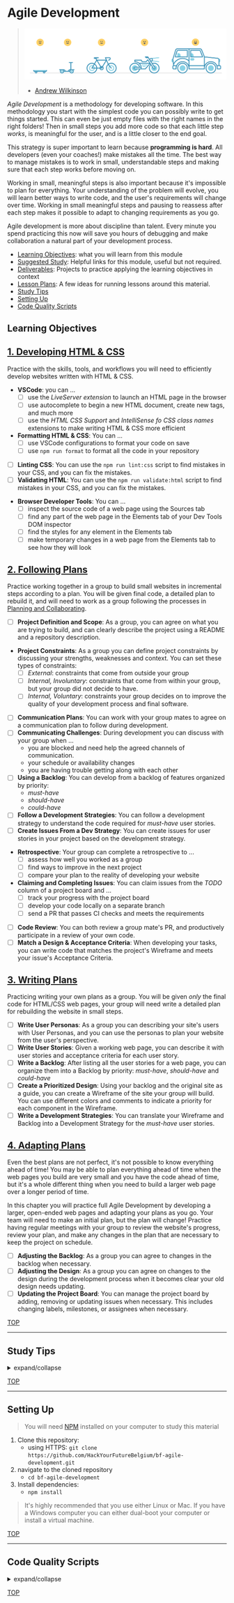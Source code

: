 # Agile Development

> ![skateboard, bike, car](./assets/skateboard-bike-car.png)
>
> - [Andrew Wilkinson](https://awilkinson.medium.com/skateboard-bike-car-6bec841ed96e)

_Agile Development_ is a methodology for developing software. In this
methodology you start with the simplest code you can possibly write to get
things started. This can even be just empty files with the right names in the
right folders! Then in small steps you add more code so that each little step
_works_, is meaningful for the user, and is a little closer to the end goal.

This strategy is super important to learn because **programming is hard**. All
developers (even your coaches!) make mistakes all the time. The best way to
manage mistakes is to work in small, understandable steps and making sure that
each step works before moving on.

Working in small, meaningful steps is also important because it's impossible to
plan for everything. Your understanding of the problem will evolve, you will
learn better ways to write code, and the user's requirements will change over
time. Working in small meaningful steps and pausing to reassess after each step
makes it possible to adapt to changing requirements as you go.

Agile development is more about discipline than talent. Every minute you spend
practicing this now will save you hours of debugging and make collaboration a
natural part of your development process.

- [Learning Objectives](#learning-objectives): what you will learn from this
  module
- [Suggested Study](./suggested-study.md): Helpful links for this module, useful
  but not required.
- [Deliverables](./deliverables): Projects to practice applying the learning
  objectives in context
- [Lesson Plans](./lesson-plans): A few ideas for running lessons around this
  material.
- [Study Tips](#study-tips)
- [Setting Up](#setting-up)
- [Code Quality Scripts](#code-quality-scripts)

## Learning Objectives

## [1. Developing HTML & CSS](./1-developing-html-and-css/)

Practice with the skills, tools, and workflows you will need to efficiently
develop websites written with HTML & CSS.

- **VSCode**: you can ...
  - [ ] use the _LiveServer extension_ to launch an HTML page in the browser
  - [ ] use autocomplete to begin a new HTML document, create new tags, and much
        more
  - [ ] use the _HTML CSS Support_ and _IntelliSense fo CSS class names_
        extensions to make writing HTML & CSS more efficient
- **Formatting HTML & CSS**: You can ...
  - [ ] use VSCode configurations to format your code on save
  - [ ] use `npm run format` to format all the code in your repository
- [ ] **Linting CSS**: You can use the `npm run lint:css` script to find
      mistakes in your CSS, and you can fix the mistakes.
- [ ] **Validating HTML**: You can use the `npm run validate:html` script to
      find mistakes in your CSS, and you can fix the mistakes.
- **Browser Developer Tools**: You can ...
  - [ ] inspect the source code of a web page using the Sources tab
  - [ ] find any part of the web page in the Elements tab of your Dev Tools DOM
        inspector
  - [ ] find the styles for any element in the Elements tab
  - [ ] make temporary changes in a web page from the Elements tab to see how
        they will look

## [2. Following Plans](./2-following-plans/)

Practice working together in a group to build small websites in incremental
steps according to a plan. You will be given final code, a detailed plan to
rebuild it, and will need to work as a group following the processes in
[Planning and Collaborating](https://github.com/HackYourFutureBelgium/planning-and-collaborating).

- [ ] **Project Definition and Scope**: As a group, you can agree on what you
      are trying to build, and can clearly describe the project using a README
      and a repository description.
- **Project Constraints**: As a group you can define project constraints by
  discussing your strengths, weaknesses and context. You can set these types of
  constraints:
  - [ ] _External_: constraints that come from outside your group
  - [ ] _Internal, Involuntary_: constraints that come from within your group,
        but your group did not decide to have.
  - [ ] _Internal, Voluntary_: constraints your group decides on to improve the
        quality of your development process and final software.
- [ ] **Communication Plans**: You can work with your group mates to agree on a
      communication plan to follow during development.
- [ ] **Communicating Challenges**: During development you can discuss with your
      group when ...
  - you are blocked and need help the agreed channels of communication.
  - your schedule or availability changes
  - you are having trouble getting along with each other
- [ ] **Using a Backlog**: You can develop from a backlog of features organized
      by priority:
  - _must-have_
  - _should-have_
  - _could-have_
- [ ] **Follow a Development Strategies**: You can follow a development strategy
      to understand the code required for _must-have_ user stories.
- [ ] **Create Issues From a Dev Strategy**: You can create issues for user
      stories in your project based on the development strategy.
- **Retrospective**: Your group can complete a retrospective to ...
  - [ ] assess how well you worked as a group
  - [ ] find ways to improve in the next project
  - [ ] compare your plan to the reality of developing your website
- **Claiming and Completing Issues**: You can claim issues from the _TODO_
  column of a project board and ...
  - [ ] track your progress with the project board
  - [ ] develop your code locally on a separate branch
  - [ ] send a PR that passes CI checks and meets the requirements
- [ ] **Code Review**: You can both review a group mate's PR, and productively
      participate in a review of your own code.
- [ ] **Match a Design & Acceptance Criteria**: When developing your tasks, you
      can write code that matches the project's Wireframe and meets your issue's
      Acceptance Criteria.

## [3. Writing Plans](./3-writing-plans/)

Practicing writing your own plans as a group. You will be given _only_ the final
code for HTML/CSS web pages, your group will need write a detailed plan for
rebuilding the website in small steps.

- [ ] **Write User Personas**: As a group you can describing your site's users
      with User Personas, and you can use the personas to plan your website from
      the user's perspective.
- [ ] **Write User Stories**: Given a working web page, you can describe it with
      user stories and acceptance criteria for each user story.
- [ ] **Write a Backlog**: After listing all the user stories for a web page,
      you can organize them into a Backlog by priority: _must-have_,
      _should-have_ and _could-have_
- [ ] **Create a Prioritized Design**: Using your backlog and the original site
      as a guide, you can create a Wireframe of the site your group will build.
      You can use different colors and comments to indicate a priority for each
      component in the Wireframe.
- [ ] **Write a Development Strategies**: You can translate your Wireframe and
      Backlog into a Development Strategy for the _must-have_ user stories.

## [4. Adapting Plans](./4-adapting-plans/)

Even the best plans are not perfect, it's not possible to know everything ahead
of time! You may be able to plan everything ahead of time when the web pages you
build are very small and you have the code ahead of time, but it's a whole
different thing when you need to build a larger web page over a longer period of
time.

In this chapter you will practice full Agile Development by developing a larger,
open-ended web pages and adapting your plans as you go. Your team will need to
make an initial plan, but the plan will change! Practice having regular meetings
with your group to review the website's progress, review your plan, and make any
changes in the plan that are necessary to keep the project on schedule.

- [ ] **Adjusting the Backlog**: As a group you can agree to changes in the
      backlog when necessary.
- [ ] **Adjusting the Design**: As a group you can agree on changes to the
      design during the development process when it becomes clear your old
      design needs updating.
- [ ] **Updating the Project Board**: You can manage the project board by
      adding, removing or updating issues when necessary. This includes changing
      labels, milestones, or assignees when necessary.

[TOP](#agile-development)

---

## Study Tips

<details>
<summary>expand/collapse</summary>
<br>

- Don't rush, understand! Programming is hard.
  - The examples and exercises will still be there to study later.
  - It's better to fail tests slowly and learn from your mistakes than to pass
    tests quickly and not understand why.
- Don't skip the examples! Understanding and experimenting with working code is
  a very effective way to learn programming.
- Write lots of comments in the examples and exercises. The code in this
  repository is yours to study, modify and re-use in projects.
- Practice
  [Pair Programming](https://home.hackyourfuture.be/students/study-tips/pair-programming):
  two people, one computer.
- Take a look through the
  [Learning From Code](https://home.hackyourfuture.be/students/study-tips/learning-from-code)
  guide for more study tips

### Study Board

Creating a project board on your GitHub account for tracking your study at HYF
can help you keep track of everything you're learning. You can create the board
at this link: `https://github.com/your_user_name?tab=projects`.

These 4 columns may be helpful:

- **todo**: material you have not studied yet
- **studying**: material you are currently studying
- **to review**: material you want to review again in the future
- **learned**: material you know well enough that you could help your classmates
  learn it

</details>

[TOP](#agile-development)

---

## Setting Up

> You will need
> [NPM](https://docs.npmjs.com/downloading-and-installing-node-js-and-npm)
> installed on your computer to study this material

1. Clone this repository:
   - using HTTPS:
     `git clone https://github.com/HackYourFutureBelgium/bf-agile-development.git`
2. navigate to the cloned repository
   - `cd bf-agile-development`
3. Install dependencies:
   - `npm install`

> It's highly recommended that you use either Linux or Mac. If you have a
> Windows computer you can either dual-boot your computer or install a virtual
> machine.

[TOP](#agile-development)

---

## Code Quality Scripts

<details>
<summary>expand/collapse</summary>
<br>

This repository comes with some scripts to check the quality of this code. You
can run these scripts to check the code provided by HYF, and to check the code
you write when experiment with the examples and complete the exercises.

### `npm run format`

This script will format all of the code in this repository making sure that all
the indentations are correct, the code is easy to read, and letting you know if
there are any syntax errors.

### `npm run format:check`

Checks the formatting of all files in the repository and throws an error if any
files are not well-formatted.

### `npm run spell-check`

This script will check all of the files in your repository for spelling
mistakes. Spelling is not just a detail, is important! Good spelling helps
others read and understand your programs with less effort.

`spell-check` is not so clever though, it doesn't have _all_ possible words in
it's dictionary and it won't know if you _wanted_ to spell a word incorrectly.
If you think one of it's "Unknown word"s is not a problem, you can either ignore
the suggestion or add the word to the `"words": [ ... ],` list in
[.cspell.json](./.cspell.json).

### `npm run lint:md`

This script will [lint](https://en.wikipedia.org/wiki/Lint_%28software%29) all
the Markdown files in this repository, checking for syntax mistakes and other
bad practices. Fixing linting errors will help you learn to write better code by
pointing out your mistakes _before_ they cause problems in your program.

Some linting errors will take some practice to understand and fix, but it will
be a good use of time.

### `npm run lint:ls` & `npm run lint:css`

This script will [lint](https://en.wikipedia.org/wiki/Lint_%28software%29) the
names of all files and folders in the project to check that they follow the
project naming convention
([kebab-case](https://betterprogramming.pub/string-case-styles-camel-pascal-snake-and-kebab-case-981407998841)).

### `npm run validate:html`

This script will
[validate](https://webplatform.github.io/docs/guides/html_validation/) the HTML
in this repsitory using
[html-validate](https://gitlab.com/html-validate/html-validate).

</details>

[TOP](#agile-development)
